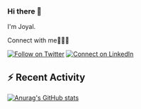 ### Hi there 👋
I'm Joyal.

Connect with me🧑🏼‍💻

[![Follow on Twitter](https://img.shields.io/badge/--twitter?label=Twitter&logo=Twitter&style=social)](https://twitter.com/joyalDev) [![Connect on LinkedIn](https://img.shields.io/badge/--linkedin?label=LinkedIn&logo=LinkedIn&style=social)](https://www.linkedin.com/in/joyal-raphel-588760191/)

## :zap: Recent Activity

<!--START_SECTION:activity-->

<!--
**joyal007/joyal007** is a ✨ _special_ ✨ repository because its `README.md` (this file) appears on your GitHub profile.

Here are some ideas to get you started:

- 🔭 I’m currently working on ...
- 🌱 I’m currently learning ...
- 👯 I’m looking to collaborate on ...
- 🤔 I’m looking for help with ...
- 💬 Ask me about ...
- 📫 How to reach me: ...
- 😄 Pronouns: ...
- ⚡ Fun fact: ...
-->

[![Anurag's GitHub stats](https://github-readme-stats.vercel.app/api?username=joyal007&count_private=true&theme=dark)](https://github.com/anuraghazra/github-readme-stats)
